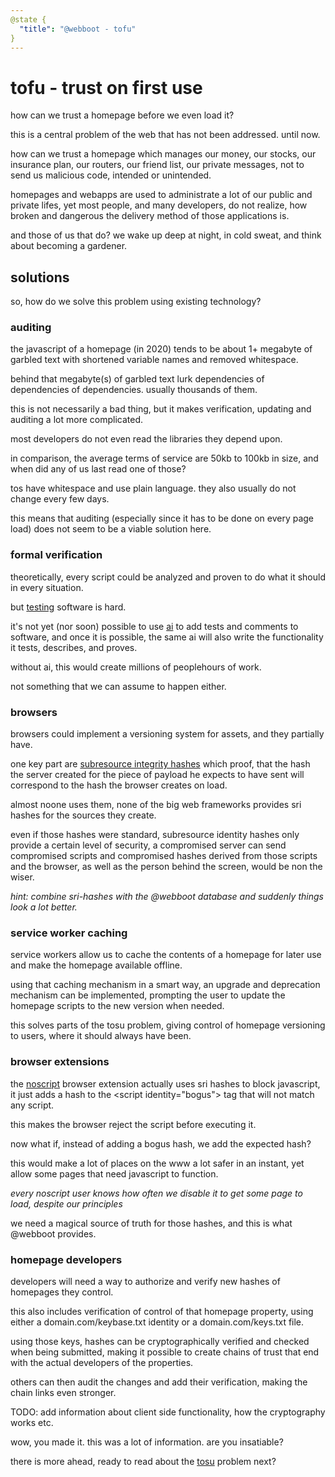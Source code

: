 ```yaml
---
@state {
  "title": "@webboot - tofu"
}
---
```


<div>

# tofu - trust on first use

<Float
  state="state"
  text="comic by brainlesstales"
  height="346"
  img="/comics/brainlesstales-tofu.jpg"
  width="389"
  url="https://www.brainlesstales.com">
</Float>

how can we trust a homepage before we even load it?

this is a central problem of the web that has not been addressed. until now.


how can we trust a homepage which manages
our money, our stocks, our insurance plan,
our routers, our friend list, our private messages,
not to send us malicious code, intended or unintended.

homepages and webapps are used to administrate a lot of our public and private lifes,
yet most people, and many developers, do not realize,
how broken and dangerous the delivery method of those applications is.

and those of us that do?
we wake up deep at night, in cold sweat, and think about becoming a gardener.

## solutions

so, how do we solve this problem using existing technology?

### auditing

the javascript of a homepage (in 2020) tends to be about 1+ megabyte of
garbled text with shortened variable names and removed whitespace.

behind that megabyte(s) of garbled text lurk dependencies of dependencies of dependencies.
usually thousands of them.

this is not necessarily a bad thing,
but it makes verification, updating and auditing a lot more complicated.

most developers do not even read the libraries they depend upon.

in comparison, the average terms of service are 50kb to 100kb in size,
and when did any of us last read one of those?

tos have whitespace and use plain language.
they also usually do not change every few days.

this means that auditing (especially since it has to be done on every page load)
does not seem to be a viable solution here.

### formal verification

theoretically,
every script could be analyzed and proven to do what it should in every situation.

but [testing](https://en.wikipedia.org/wiki/List_of_software_bugs) software is hard.

it's not yet (nor soon) possible to use
[ai](https://en.wikipedia.org/wiki/Artificial_intelligence)
to add tests and comments to software,
and once it is possible,
the same ai will also write the functionality it tests, describes, and proves.

without ai, this would create millions of peoplehours of work.

not something that we can assume to happen either.

### browsers

browsers could implement a versioning system for assets, and they partially have.

one key part are
[subresource integrity hashes](https://en.wikipedia.org/wiki/Subresource_Integrity)
which proof, that the hash the server created for the piece of payload he expects to have sent
will correspond to the hash the browser creates on load.

almost noone uses them,
none of the big web frameworks provides sri hashes for the sources they create.

even if those hashes were standard,
subresource identity hashes only provide a certain level of security,
a compromised server can send
compromised scripts and compromised hashes derived from those scripts
and the browser, as well as the person behind the screen, would be non the wiser.

*hint: combine sri-hashes with the @webboot database and suddenly things look a lot better.*

### service worker caching

service workers allow us to cache
the contents of a homepage for later use and make the homepage available offline.

using that caching mechanism in a smart way,
an upgrade and deprecation mechanism can be implemented,
prompting the user to update the homepage scripts to the new version when needed.

this solves parts of the tosu problem, giving control of homepage versioning to users,
where it should always have been.

### browser extensions

the
[noscript](https://github.com/hackademix/noscript)
browser extension actually uses sri hashes to block javascript,
it just adds a hash to the &lt;script identity="bogus"&gt;
tag that will not match any script.

this makes the browser reject the script before executing it.

now what if, instead of adding a bogus hash, we add the expected hash?

this would make a lot of places on the www a lot safer in an instant,
yet allow some pages that need javascript to function.

*every noscript user knows how often we disable it to get some page to load,
despite our principles*

we need a magical source of truth for those hashes, and this is what @webboot provides.

### homepage developers

developers will need a way to authorize and verify new hashes of homepages they control.

this also includes verification of control of that homepage property,
 using either a domain.com/keybase.txt identity or a domain.com/keys.txt file.

using those keys, hashes can be cryptographically verified and checked when being submitted,
making it possible to create chains of trust
that end with the actual developers of the properties.

others can then audit the changes and add their verification,
making the chain links even stronger.

TODO: add information about client side functionality, how the cryptography works etc.

wow, you made it. this was a lot of information.
are you insatiable?

there is more ahead,
ready to read about the [tosu](/tosu/) problem next?
